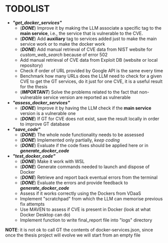 # TODOLIST
- ***"get_docker_services"***
    - (***DONE***) Improve it by making the LLM associate a specific tag to the **main service**, i.e., the service that is vulnerable to the CVE.
    - (***DONE***) Add **auxiliary** tag to services added just to make the main service work or to make the docker work
    - (***DONE***) Add manual retrieval of CVE data from NIST website for _custom_web_search_ because of error 502
    - Add manual retrieval of CVE data from Exploit DB (website or local repository)
    - Check if order of URL provided by Google API is the same every time
    - Benchmark how many URLs does the LLM need to check for a given CVE to get the GT services, do it just for one CVE, it is a useful result for the thesis
    - (***IMPORTANT***) Solve the problems related to the fact that non-vulnerable service version are reported as vulnerable
- ***"assess_docker_services"***
    - (***DONE***) Improve it by having the LLM check if the **main service** version is a vulnerable one
    - (***DONE***) If GT for CVE does not exist, save the result locally in order to improve GT database
- ***"save_code"***
    - (***DONE***) The whole node functionality needs to be assessed
    - (***DONE***) Implemented only partially, *keep coding*
    - (***DONE***) Evaluate if the code fixes should be applied here or in ***generate_docker_code***
- ***"test_docker_code"***
    - (***DONE***) Make it work with WSL
    - (***DONE***) Generate commands needed to launch and dispose of Docker
    - (***DONE***) Retrieve and report back eventual errors from the terminal
    - (***DONE***) Evaluate the errors and provide feedback to ***generate_docker_code***
    - Assess if it works correctly using the Dockers from VDaaS
    - Implement "scratchpad" from which the LLM can memorise previous fix attempts
    - Use MAVEN to assess if CVE is present in Docker (look at what Docker Desktop can do)
    - Implement function to write final_report file into "logs" directory


**NOTE**: it is not ok to call GT the contents of docker-services.json, since once the thesis project will evolve we will start from an empty file